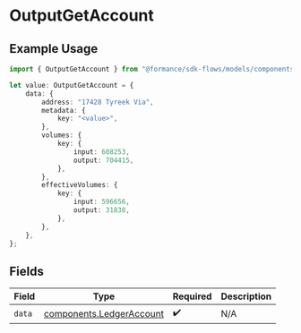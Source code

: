 # OutputGetAccount

## Example Usage

```typescript
import { OutputGetAccount } from "@formance/sdk-flows/models/components";

let value: OutputGetAccount = {
    data: {
        address: "17428 Tyreek Via",
        metadata: {
            key: "<value>",
        },
        volumes: {
            key: {
                input: 608253,
                output: 704415,
            },
        },
        effectiveVolumes: {
            key: {
                input: 596656,
                output: 31838,
            },
        },
    },
};
```

## Fields

| Field                                                                | Type                                                                 | Required                                                             | Description                                                          |
| -------------------------------------------------------------------- | -------------------------------------------------------------------- | -------------------------------------------------------------------- | -------------------------------------------------------------------- |
| `data`                                                               | [components.LedgerAccount](../../models/components/ledgeraccount.md) | :heavy_check_mark:                                                   | N/A                                                                  |